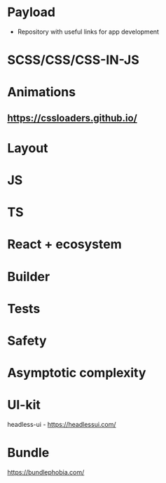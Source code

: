 # Payload
- Repository with useful links for app development

# SCSS/CSS/CSS-IN-JS


# Animations
## https://cssloaders.github.io/


# Layout


# JS


# TS


# React + ecosystem


# Builder


# Tests


# Safety


# Asymptotic complexity


# UI-kit
headless-ui - https://headlessui.com/

# Bundle
https://bundlephobia.com/
